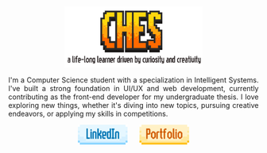 <p align="center">
  <img src="https://github.com/neinzaut/neinzaut/blob/updated-bio/name.gif" width="55%" alt="Your Name GIF">
</p>

<p align="justify">
  I'm a Computer Science student with a specialization in Intelligent Systems. I've built a strong foundation in UI/UX and web development, currently contributing as the front-end developer for my undergraduate thesis. I love exploring new things, whether it's diving into new topics, pursuing creative endeavors, or applying my skills in competitions.
</p>

<p align="center">
  <a href="https://linkedin.com/in/fmatuazon" target="_blank"><img src="https://github.com/neinzaut/neinzaut/blob/updated-bio/linkedin.png" alt="LinkedIn" height="40px" /></a>
  &nbsp;&nbsp;&nbsp;&nbsp; <a href="https://neinzaut.vercel.app/" target="_blank"><img src="https://github.com/neinzaut/neinzaut/blob/updated-bio/portfolio.png" alt="Portfolio" height="40px" /></a>
</p>
